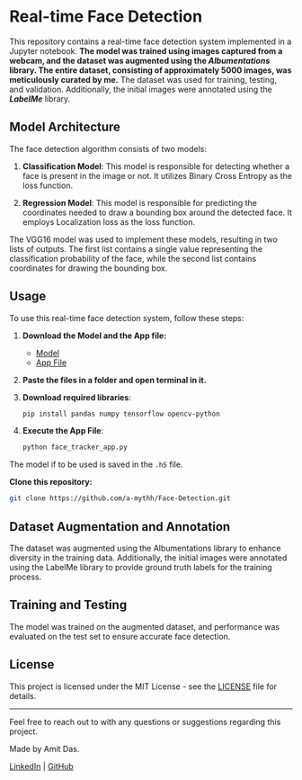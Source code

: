 # Real-time Face Detection

This repository contains a real-time face detection system implemented in a Jupyter notebook. **The model was trained using images captured from a webcam, and the dataset was augmented using the 
*Albumentations* library. The entire dataset, consisting of approximately 5000 images, was meticulously curated by me.** The dataset was used for training, testing, and validation. Additionally, the initial images 
were annotated using the ***LabelMe*** library.

## Model Architecture

The face detection algorithm consists of two models:

1. **Classification Model**: This model is responsible for detecting whether a face is present in the image or not. It utilizes Binary Cross Entropy as the loss function.

2. **Regression Model**: This model is responsible for predicting the coordinates needed to draw a bounding box around the detected face. It employs Localization loss as the loss function.

The VGG16 model was used to implement these models, resulting in two lists of outputs. The first list contains a single value representing the classification probability of the face, while the second list 
contains coordinates for drawing the bounding box.

## Usage

To use this real-time face detection system, follow these steps:

1. **Download the Model and the App file:**
   - [Model](https://github.com/a-mythh/Face-Detection/raw/main/facetracker.h5)
   - [App File](https://github.com/a-mythh/Face-Detection/blob/main/face_tracker_app.py)

2. **Paste the files in a folder and open terminal in it.**

3. **Download required libraries**:
   ```bash
   pip install pandas numpy tensorflow opencv-python
   ```

4. **Execute the App File**:
   ```bash
   python face_tracker_app.py
   ```

The model if to be used is saved in the `.h5` file.


**Clone this repository:**
```bash
git clone https://github.com/a-mythh/Face-Detection.git
```

## Dataset Augmentation and Annotation

The dataset was augmented using the Albumentations library to enhance diversity in the training data. Additionally, the initial images were annotated using the LabelMe library to provide ground truth labels 
for the training process.

## Training and Testing

The model was trained on the augmented dataset, and performance was evaluated on the test set to ensure accurate face detection.

## License

This project is licensed under the MIT License - see the [LICENSE](LICENSE) file for details.

---

Feel free to reach out to with any questions or suggestions regarding this project.

Made by Amit Das.

[LinkedIn](https://www.linkedin.com/in/amit-das-work/) | [GitHub](https://github.com/a-mythh)
